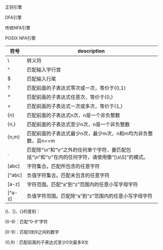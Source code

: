 正则引擎

DFA引擎

传统NFA引擎

POSIX NFA引擎



| 符号   | description                                                  |
| ------ | ------------------------------------------------------------ |
| \      | 转义符                                                       |
| ^      | 匹配输入字行首                                               |
| $      | 匹配输入行尾                                                 |
| ?      | 匹配前面的子表达式零次或一次，等价于{0,1}                    |
| *      | 匹配前面的子表达式任意次，等价于{0,}                         |
| +      | 匹配前面的子表达式一次或多次，等价于{1,}                     |
| {n}    | 匹配前面的子表达式n次，n是一个非负整数                       |
| {n,}   | 匹配前面的子表达式至少n次，n是一个非负整数                   |
| {n,m}  | 匹配前面的子表达式最少n次，最少m次，n和m均为非负整数，且n<=m |
| .      | 匹配除“\n”和“\r”之外的任何单个字符，要匹配包括“\n”和"\r"在内的任何字符，请使用像“[\s\S]”的模式。 |
| [abc]  | 字符集合。匹配所包含的任意字符                               |
| [^abc] | 负值字符集合。匹配未包含的任意字符                           |
| [a-z]  | 字符范围。匹配“a”到“z”范围内的任意小写字母字符               |
| [^a-z] | 负值字符范围。匹配除“a”到“z”范围内的任意小写字母字符         |

()、[]、{}的差别：

(0-9)：匹配“0-9”字符

[0-9]：匹配0到9之间的数字

{0,9}：匹配前面的子表达式至少0次最多9次